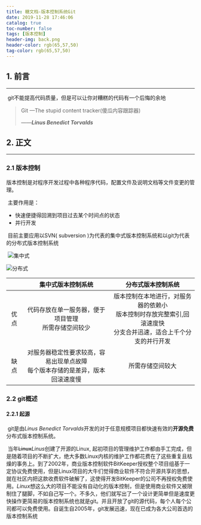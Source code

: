 ```yaml
---
title: 糖文档-版本控制系统Git
date: 2019-11-28 17:46:06
catalog: true
toc-number: false
tags: [版本控制]
header-img: back.png
header-color: rgb(65,57,50)
tag-color: rgb(65,57,50)
---
```




## 1. 前言

---

​	git不能提高代码质量，但是可以让你对糟糕的代码有一个后悔的余地

> Git —The stupid content tracker(傻瓜内容跟踪器)
>
> ——***Linus Benedict Torvalds***

 

## 2.  正文

---

### 2.1  版本控制

​	版本控制是对程序开发过程中各种程序代码，配置文件及说明文档等文件变更的管理。

​	主要作用是：

   - 快速便捷得回溯到项目过去某个时间点的状态
   - 并行开发

   

​	目前主要应用以SVN( subversion )为代表的集中式版本控制系统和以git为代表的分布式版本控制系统

​	![集中式](1-1.webp)

![分布式](1-2.jpg)

|      |                      集中式版本控制系统                      |                      分布式版本控制系统                      |
| :--: | :----------------------------------------------------------: | :----------------------------------------------------------: |
| 优点 |   代码存放在单一服务器，便于项目管理<br />所需存储空间较少   | 版本控制在本地进行，对服务器的依赖小<br>版本控制时存放完整索引,回滚速度快<br />分支合并迅速，适合上千个分支的并行开发 |
| 缺点 | 对服务器稳定性要求较高，容易出现单点故障<br />每个版本存储的是差异，版本回滚速度慢 |                     所需存储空间较大<br>                     |



### 2.2   git概述

#### 2.2.1  起源

​	git是由*Linus Benedict Torvalds*开发的对于任意规模项目都快速有效的**开源免费**分布式版本控制系统。

​	当年~~Linux~~*Linus*创建了开源的Linux, 起初项目的管理维护工作都由手工完成，但是随着项目的不断扩大，绝大多数Linux内核的维护工作都花费在了这些重复且枯燥的事务上。到了2002年，商业版本控制软件BitKeeper授权整个项目组基于一定协议免费使用，但是Linux项目的大牛们觉得商业软件不符合开源共享的思想，就在社区内把这款收费软件破解了，这使得开发BitKeeper的公司不再授权免费使用。*Linux*想这么大的项目不能没有自动化的版本控制，但是使用商业软件又被限制住了腿脚，不如自己写一个。不多久，他们就写出了一个设计更简单但是速度更快操作更简易的版本控制系统也就是git。并且开放了git的源代码，每个人每个公司都可以免费使用。自诞生自2005年，git发展迅速，现在已成为各大公司首选的版本控制系统


